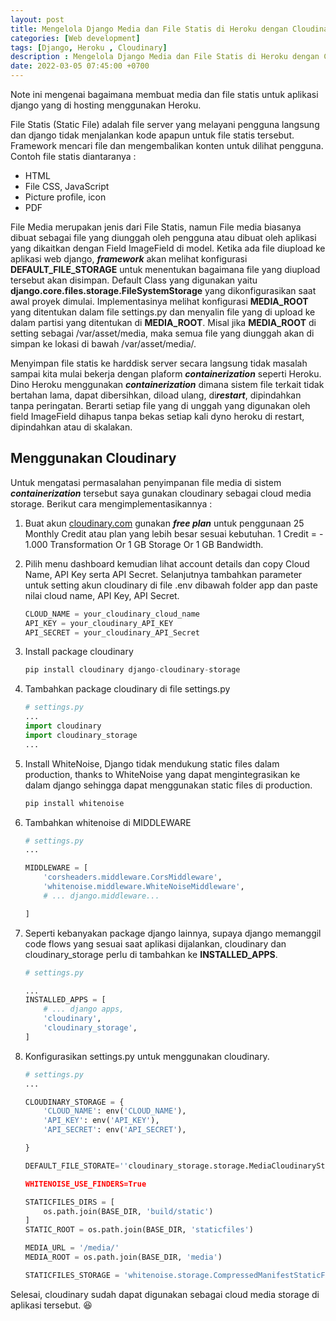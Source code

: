 ```yaml
---
layout: post
title: Mengelola Django Media dan File Statis di Heroku dengan Cloudinary
categories: [Web development]
tags: [Django, Heroku , Cloudinary]
description : Mengelola Django Media dan File Statis di Heroku dengan Cloudinary
date: 2022-03-05 07:45:00 +0700
---
```


Note ini mengenai bagaimana membuat media dan file statis untuk aplikasi django yang di hosting menggunakan Heroku. 

File Statis (Static File) adalah file server yang melayani pengguna langsung dan django tidak menjalankan kode apapun untuk file statis tersebut. Framework mencari file dan mengembalikan konten untuk dilihat pengguna. Contoh file statis diantaranya : 
- HTML
- File CSS, JavaScript
- Picture profile, icon 
- PDF

File Media merupakan jenis dari File Statis, namun File media biasanya dibuat sebagai file yang diunggah oleh pengguna atau dibuat oleh aplikasi yang dikaitkan dengan Field ImageField di model.
Ketika ada file diupload ke aplikasi web django, ***framework*** akan melihat konfigurasi **DEFAULT_FILE_STORAGE** untuk menentukan bagaimana file yang diupload tersebut akan disimpan. Default Class yang digunakan yaitu **django.core.files.storage.FileSystemStorage** yang dikonfigurasikan saat awal proyek dimulai. Implementasinya melihat konfigurasi **MEDIA_ROOT** yang ditentukan dalam file settings.py dan menyalin file yang di upload ke dalam partisi yang ditentukan di **MEDIA_ROOT**. Misal jika **MEDIA_ROOT** di setting sebagai /var/asset/media, maka semua file yang diunggah akan di simpan ke lokasi di bawah /var/asset/media/.

Menyimpan file statis ke harddisk server secara langsung tidak masalah sampai kita mulai bekerja dengan plaform ***containerization*** seperti Heroku. Dino Heroku menggunakan ***containerization*** dimana sistem file terkait tidak bertahan lama, dapat dibersihkan, diload ulang, di***restart***, dipindahkan tanpa peringatan. Berarti setiap file yang di unggah yang digunakan oleh field ImageField dihapus tanpa bekas setiap kali dyno heroku di restart, dipindahkan atau di skalakan.

## Menggunakan Cloudinary 
Untuk mengatasi permasalahan penyimpanan file media di sistem ***containerization*** tersebut saya gunakan cloudinary sebagai cloud media storage. Berikut cara mengimplementasikannya :
1. Buat akun [cloudinary.com](https://cloudinary.com/) gunakan ***free plan*** untuk penggunaan 25 Monthly Credit atau plan yang lebih besar sesuai kebutuhan. 
1 Credit = - 1.000 Transformation Or 1 GB Storage Or 1 GB Bandwidth.
2. Pilih menu dashboard kemudian lihat account details dan copy Cloud Name, API Key serta API Secret. Selanjutnya tambahkan parameter untuk setting akun cloudinary di file .env dibawah folder app dan paste nilai cloud name, API Key, API Secret.

    ```python
    CLOUD_NAME = your_cloudinary_cloud_name
    API_KEY = your_cloudinary_API_KEY
    API_SECRET = your_cloudinary_API_Secret

    ```
3. Install package cloudinary

    ```python
    pip install cloudinary django-cloudinary-storage

    ```
4. Tambahkan package cloudinary di file settings.py

    ```python
    # settings.py
    ...
    import cloudinary
    import cloudinary_storage
    ...

    ```
5. Install WhiteNoise, Django tidak mendukung static files dalam production, thanks to WhiteNoise yang dapat mengintegrasikan ke dalam django sehingga dapat menggunakan static files di production.

    ```python
    pip install whitenoise

    ```
6. Tambahkan whitenoise di MIDDLEWARE

    ```python
    # settings.py
    ...

    MIDDLEWARE = [
        'corsheaders.middleware.CorsMiddleware',
        'whitenoise.middleware.WhiteNoiseMiddleware',
        # ... django.middleware...

    ]

    ```


7. Seperti kebanyakan package django lainnya, supaya django memanggil code flows yang sesuai saat aplikasi dijalankan, cloudinary dan cloudinary_storage perlu di tambahkan ke **INSTALLED_APPS**.

    ```python
    # settings.py

    ...
    INSTALLED_APPS = [
        # ... django apps,
        'cloudinary',
        'cloudinary_storage',
    ]
    ```

8. Konfigurasikan settings.py untuk menggunakan cloudinary.
    
    ```python
    # settings.py
    ...

    CLOUDINARY_STORAGE = {
        'CLOUD_NAME': env('CLOUD_NAME'),
        'API_KEY': env('API_KEY'),
        'API_SECRET': env('API_SECRET'),

    }

    DEFAULT_FILE_STORATE=''cloudinary_storage.storage.MediaCloudinaryStorage'

    WHITENOISE_USE_FINDERS=True

    STATICFILES_DIRS = [
        os.path.join(BASE_DIR, 'build/static')
    ]
    STATIC_ROOT = os.path.join(BASE_DIR, 'staticfiles')

    MEDIA_URL = '/media/'
    MEDIA_ROOT = os.path.join(BASE_DIR, 'media')
    
    STATICFILES_STORAGE = 'whitenoise.storage.CompressedManifestStaticFilesStorage'


    ```

Selesai, cloudinary sudah dapat digunakan sebagai cloud media storage di aplikasi tersebut. :satisfied:


